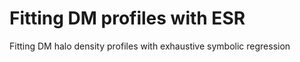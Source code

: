 # Fitting DM profiles with ESR 

Fitting DM halo density profiles with exhaustive symbolic regression
